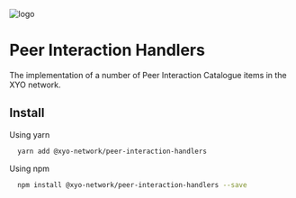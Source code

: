 [logo]: https://cdn.xy.company/img/brand/XY_Logo_GitHub.png

![logo]

# Peer Interaction Handlers

The implementation of a number of Peer Interaction Catalogue items in the XYO network.

## Install

Using yarn

```sh
  yarn add @xyo-network/peer-interaction-handlers
```

Using npm

```sh
  npm install @xyo-network/peer-interaction-handlers --save
```